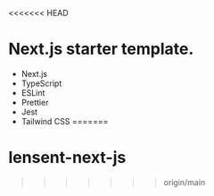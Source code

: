<<<<<<< HEAD
# Next.js starter template.

- Next.js
- TypeScript
- ESLint
- Prettier
- Jest
- Tailwind CSS
=======
# lensent-next-js
>>>>>>> origin/main
